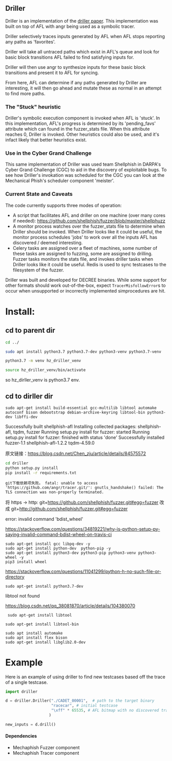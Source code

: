 ## Driller

Driller is an implementation of the [driller paper](https://www.cs.ucsb.edu/~vigna/publications/2016_NDSS_Driller.pdf). This implementation was built on top of AFL with angr being used as a symbolic tracer.

Driller selectively traces inputs generated by AFL when AFL stops reporting any paths as 'favorites'.

Driller will take all untraced paths which exist in AFL's queue and look for basic block transitions AFL failed to find satisfying inputs for.

Driller will then use angr to synthesize inputs for these basic block transitions and present it to AFL for syncing.

From here, AFL can determine if any paths generated by Driller are interesting, it will then go ahead and mutate these as normal in an attempt to find more paths.

### The "Stuck" heuristic

Driller's symbolic execution component is invoked when AFL is 'stuck'.
In this implementation, AFL's progress is determined by its 'pending\_favs' attribute which can found in the fuzzer\_stats file.
When this attribute reaches 0, Driller is invoked. Other heuristics could also be used, and it's infact likely that better heuristics exist.

### Use in the Cyber Grand Challenge

This same implementation of Driller was used team Shellphish in DARPA's Cyber Grand Challenge (CGC) to aid in the discovery of exploitable bugs.
To see how Driller's invokation was scheduled for the CGC you can look at the Mechanical Phish's scheduler component 'meister'.

### Current State and Caveats

The code currently supports three modes of operation:

+ A script that facilitates AFL and driller on one machine (over many cores if needed): https://github.com/shellphish/fuzzer/blob/master/shellphuzz
+ A monitor process watches over the fuzzer\_stats file to determine when Driller should be invoked. When Driller looks like it could be useful, the monitor process schedules 'jobs' to work over all the inputs AFL has discovered / deemed interesting.
+ Celery tasks are assigned over a fleet of machines, some number of these tasks are assigned to fuzzing, some are assigned to drilling. Fuzzer tasks monitors the stats file, and invokes driller tasks when Driller looks like it could be useful. Redis is used to sync testcases to the filesystem of the fuzzer.

Driller was built and developed for DECREE binaries.
While some support for other formats should work out-of-the-box, expect `TracerMisfollowError`s to occur when unsupported or incorrectly implemented simprocedures are hit.

# Install:

## cd to parent dir

```bash
cd ../

sudo apt install python3.7 python3.7-dev python3-venv python3.7-venv

python3.7 -m venv hz_driller_venv

source hz_driller_venv/bin/activate
```


so hz_dirller_venv is python3.7 env.

## cd to dirller dir

`sudo apt-get install build-essential gcc-multilib libtool automake autoconf bison debootstrap debian-archive-keyring libtool-bin python3-dev libffi-dev`

Successfully built shellphish-afl
Installing collected packages: shellphish-afl, tqdm, fuzzer
Running setup.py install for fuzzer: started
Running setup.py install for fuzzer: finished with status 'done'
Successfully installed fuzzer-1.1 shellphish-afl-1.2.2 tqdm-4.59.0


原文链接：https://blog.csdn.net/Chen_zju/article/details/84575572

```bash
cd driller
python setup.py install
pip install -r requirements.txt
```


`git下载依赖项失败。 fatal: unable to access 'https://github.com/angr/tracer.git/': gnutls_handshake() failed: The TLS connection was non-properly terminated.`

将 https -> http: git+https://github.com/shellphish/fuzzer.git#egg=fuzzer 改成 git+http://github.com/shellphish/fuzzer.git#egg=fuzzer


error: invalid command 'bdist_wheel'

https://stackoverflow.com/questions/34819221/why-is-python-setup-py-saying-invalid-command-bdist-wheel-on-travis-ci

```
sudo apt-get install gcc libpq-dev -y
sudo apt-get install python-dev  python-pip -y
sudo apt-get install python3-dev python3-pip python3-venv python3-wheel -y
pip3 install wheel
```

https://stackoverflow.com/questions/11041299/python-h-no-such-file-or-directory

```
sudo apt-get install python3.7-dev
```



libtool not found

https://blog.csdn.net/qq_38081870/article/details/104380070

` sudo apt-get install libtool`

`sudo apt-get install libtool-bin`


```
sudo apt install automake  
sudo apt install flex bison
sudo apt-get install libglib2.0-dev

```

# Example

Here is an example of using driller to find new testcases based off the trace of a single testcase.

```python
import driller

d = driller.Driller("./CADET_00001",  # path to the target binary
                    "racecar", # initial testcase
                    "\xff" * 65535, # AFL bitmap with no discovered transitions
                   )

new_inputs = d.drill()
```

#### Dependencies

+ Mechaphish Fuzzer component
+ Mechaphish Tracer component

